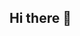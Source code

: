 ## Hi there 👋


<!--

**Athenkosi384/Athenkosi384** is a ✨ _special_ ✨ repository because its `README.md` (this file) appears on your GitHub profile.

Here are some ideas to get you started:

- 🔭 I’m currently working on web development
- 🌱 I’m currently learning C#
- 👯 I’m looking to collaborate on projects
- 🤔 I’m looking for help with school work
- 💬 Ask me about my studies
- 📫 How to reach me: call 011 255256
- 😄 Pronouns: ...
- ⚡ Fun fact: ...
-->
